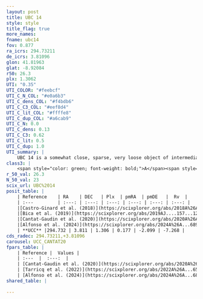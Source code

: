 ```yaml
---
layout: post
title: UBC 14
style: style
title_flag: true
more_names: 
fname: ubc14
fov: 0.877
ra_icrs: 294.73211
de_icrs: 3.81096
glon: 41.81963
glat: -8.92084
r50: 26.3
plx: 1.3062
UTI: "0.35"
UTI_COLOR: "#feebcf"
UTI_C_N_COL: "#e0a6b3"
UTI_C_dens_COL: "#f4bdb6"
UTI_C_C3_COL: "#eef8d4"
UTI_C_lit_COL: "#ffffe8"
UTI_C_dup_COL: "#a6cab9"
UTI_C_N: 0.0
UTI_C_dens: 0.13
UTI_C_C3: 0.62
UTI_C_lit: 0.5
UTI_C_dup: 1.0
UTI_summary: |
    UBC 14 is a somewhat close, sparse, very loose object of intermediate C3 quality. It is moderately studied in the literature.<br><br><span style="color: #99180f; font-weight: bold;">Warning: </span>contains less than 25 stars with <i>P>0.5</i> estimated.
class3: |
    <span style="color: green; font-weight: bold;">A</span><span style="color: red; font-weight: bold;">C</span>
r_50_val: 26.3
N_50_val: 23
scix_url: UBC%2014
posit_table: |
    | Reference    | RA    | DEC   | Plx  | pmRA  | pmDE   |  Rv  |
    | :---         | :---: | :---: | :---: | :---: | :---: | :---: |
    |[Castro-Ginard et al. (2018)](https://scixplorer.org/abs/2018A%26A...618A..59C) | 294.806 | 3.641 | 1.305 | 0.142 | -2.096 | -9.85 |
    |[Bica et al. (2019)](https://scixplorer.org/abs/2019AJ....157...12B) | 294.802 | 3.635 | -- | -- | -- | -- |
    |[Cantat-Gaudin et al. (2020)](https://scixplorer.org/abs/2020A%26A...640A...1C) | 294.746 | 3.703 | 1.306 | 0.131 | -2.103 | -- |
    |[Alfonso et al. (2024)](https://scixplorer.org/abs/2024A%26A...689A..18A) | 295.139 | 4.519 | 1.304 | 0.303 | -2.085 | -- |
    | **UCC** |294.732 | 3.811 | 1.306 | 0.177 | -2.099 | -7.268 | 
cds_radec: 294.73211,+3.81096
carousel: UCC_CANTAT20
fpars_table: |
    | Reference |  Values |
    | :---  |  :---:  |
    | [Cantat-Gaudin et al. (2020)](https://scixplorer.org/abs/2020A%26A...640A...1C) | `AVNN=0.72, DMNN=9.38, AgeNN=7.72` |
    | [Tarricq et al. (2022)](https://scixplorer.org/abs/2022A%26A...659A..59T) | `Dist=737, logAgeNN=7.74` |
    | [Alfonso et al. (2024)](https://scixplorer.org/abs/2024A%26A...689A..18A) | `AV=0.71929, MOD=9.37991, logAge=7.65054, Z=0.01012` |
shared_table: |
    
---
```

